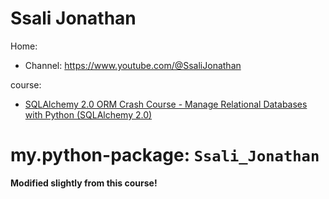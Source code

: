 # Ssali Jonathan
Home:
- Channel: https://www.youtube.com/@SsaliJonathan

course:
- [SQLAlchemy 2.0 ORM Crash Course - Manage Relational Databases with Python (SQLAlchemy 2.0)](https://youtu.be/XWtj4zLl_tg?list=PLEt8Tae2spYlxiF1scFTTIGG37TouiF2t)

# my.python-package: `Ssali_Jonathan`  
**Modified slightly from this course!**

